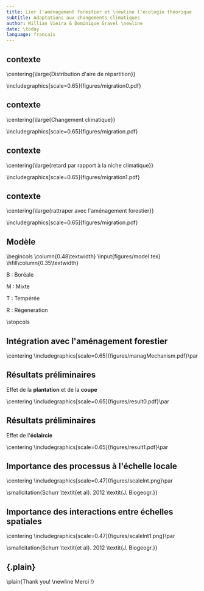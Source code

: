 ```yaml
---
title: Lier l'aménagement forestier et \newline l'écologie théorique
subtitle: Adaptations aux changements climatiques
author: Willian Vieira & Dominique Gravel \newline
date: \today
language: francais
---
```


## contexte
\centering{\large{Distribution d'aire de répartition}}

\includegraphics[scale=0.65]{figures/migration0.pdf}

## contexte
\centering{\large{Changement climatique}}

\includegraphics[scale=0.65]{figures/migration.pdf}

## contexte
\centering{\large{retard par rapport à la niche climatique}}

\includegraphics[scale=0.65]{figures/migration1.pdf}

## contexte
\centering{\large{rattraper avec l'aménagement forestier}}

\includegraphics[scale=0.65]{figures/migration.pdf}

## Modèle
\begincols
\column{0.48\textwidth}
  \input{figures/model.tex}
\hfill\column{0.35\textwidth}

  B
  : Boréale

  M
  : Mixte

  T
  : Tempérée

  R
  : Régeneration

\stopcols

## Intégration avec l'aménagement forestier
\centering
  \includegraphics[scale=0.65]{figures/managMechanism.pdf}\par

## Résultats préliminaires
Effet de la **plantation** et de la **coupe**

\centering
  \includegraphics[scale=0.65]{figures/result0.pdf}\par

## Résultats préliminaires
Effet de l'**éclaircie**

\centering
  \includegraphics[scale=0.65]{figures/result1.pdf}\par

## Importance des processus à l'échelle locale
\centering
  \includegraphics[scale=0.47]{figures/scaleInt.png}\par

\smallcitation{Schurr \textit{et al}. 2012 \textit{J. Biogeogr.}}

## Importance des interactions entre échelles spatiales
\centering
  \includegraphics[scale=0.47]{figures/scaleInt1.png}\par

\smallcitation{Schurr \textit{et al}. 2012 \textit{J. Biogeogr.}}

## {.plain}
\plain{Thank you! \newline Merci !}
